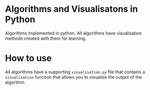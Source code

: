 # Algorithms and Visualisatons in Python
Algorithms implemented in python.
All algorithms have visualisation methods created with them for learning.

# How to use
All algorithms have a supporting `visualisation.py` file that contains a `visualisation`
function that allows you to visualise the output of the algorithm.